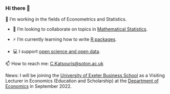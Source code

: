 ### Hi there 👋

🌱 I’m working in the fields of Econometrics and Statistics. 

- 🔭 I’m looking to collaborate on topics in [Mathematical Statistics](https://www.amazon.co.uk/Mathematical-Statistics-Selected-Chapman-Statistical/dp/1498723802). 

- ⚡ I’m currently learning how to write [R packages](https://www.r-project.org/). 

- 💻 I support [open science and open data](https://ropensci.org/).

📫 How to reach me: C.Katsouris@soton.ac.uk

News: I will be joining the [University of Exeter Business School](http://business-school.exeter.ac.uk/) as a Visiting Lecturer in Economics (Education and Scholarship) at the [Department of Economics](http://business-school.exeter.ac.uk/about/departments/economics/) in September 2022.


<!--
**christiskatsouris/christiskatsouris** is a ✨ _special_ ✨ repository because its `README.md` (this file) appears on your GitHub profile.

Here are some ideas to get you started:

- 🔭 I’m currently working on ...
- 🌱 I’m currently learning ...
- 👯 I’m looking to collaborate on ...
- 🤔 I’m looking for help with ...
- 💬 Ask me about ...
- 📫 How to reach me: ...
- 😄 Pronouns: ...
- ⚡ Fun fact: ...
-->
